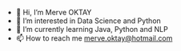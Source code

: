 - 👋 Hi, I’m Merve OKTAY
- 👀 I’m interested in Data Science and Python
- 🌱 I’m currently learning Java, Python and NLP
- 📫 How to reach me merve.oktay@hotmail.com


